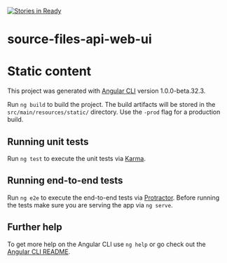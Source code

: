 [![Stories in Ready](https://badge.waffle.io/8451/source-files-api-web-ui.png?label=ready&title=Ready)](http://waffle.io/8451/source-files-api-web-ui)

# source-files-api-web-ui

# Static content

This project was generated with [Angular CLI](https://github.com/angular/angular-cli) version 1.0.0-beta.32.3.


Run `ng build` to build the project. The build artifacts will be stored in the `src/main/resources/static/` directory. Use the `-prod` flag for a production build.

## Running unit tests

Run `ng test` to execute the unit tests via [Karma](https://karma-runner.github.io).

## Running end-to-end tests

Run `ng e2e` to execute the end-to-end tests via [Protractor](http://www.protractortest.org/).
Before running the tests make sure you are serving the app via `ng serve`.

## Further help

To get more help on the Angular CLI use `ng help` or go check out the [Angular CLI README](https://github.com/angular/angular-cli/blob/master/README.md).

